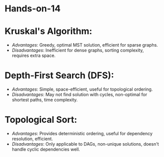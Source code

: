 # Hands-on-14

# Kruskal's Algorithm:
- *Advantages*: Greedy, optimal MST solution, efficient for sparse graphs.
- *Disadvantages*: Inefficient for dense graphs, sorting complexity, requires extra space.

# Depth-First Search (DFS):
- *Advantages*: Simple, space-efficient, useful for topological ordering.
- *Disadvantages*: May not find solution with cycles, non-optimal for shortest paths, time complexity.

# Topological Sort:
- *Advantages*: Provides deterministic ordering, useful for dependency resolution, efficient.
- *Disadvantages*: Only applicable to DAGs, non-unique solutions, doesn't handle cyclic dependencies well.
